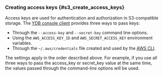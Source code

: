 ### Creating access keys {#s3_create_access_keys}

Access keys are used for authentication and authorization in S3-compatible storage. The [YDB console client](../../../reference/ydb-cli/index.md) provides three ways to pass keys:

* Through the `--access-key` and `--secret-key` command line options.
* Using the `AWS_ACCESS_KEY_ID` and `AWS_SECRET_ACCESS_KEY` environment variables.
* Through the `~/.aws/credentials` file created and used by the [AWS CLI](https://aws.amazon.com/ru/cli/).

The settings apply in the order described above. For example, if you use all three ways to pass the access_key or secret_key value at the same time, the values passed through the command-line options will be used.


